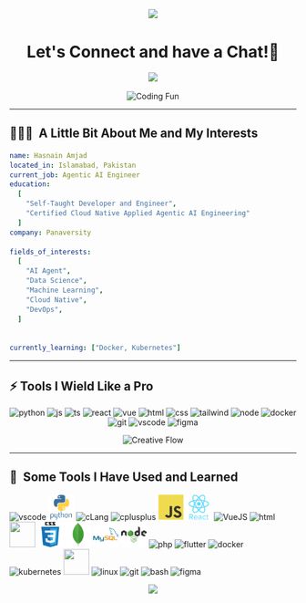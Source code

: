 <p align="center">
  <img src="https://capsule-render.vercel.app/api?type=waving&height=150&color=gradient&text=Hey,%20I’m%20Hasnain!&fontSize=50&reversal=true&animation=fadeIn"/>
</p>

<h1 align="center">
  Let's Connect and have a Chat!💬
</h1>

<p align="center">
<a href="https://www.linkedin.com/in/hasnainamjd/">
  <img height="50" src="https://user-images.githubusercontent.com/46517096/166973395-19676cd8-f8ec-4abf-83ff-da8243505b82.png"/></a>
</p>

<p align="center">
  <img src="https://media3.giphy.com/media/v1.Y2lkPTc5MGI3NjExYWVyNGkwcHE4cmlvd3BrdmVxdDAwcHVtMTFtOWp2Y3NwbGM4bWhtciZlcD12MV9pbnRlcm5hbF9naWZfYnlfaWQmY3Q9Zw/L1R1tvI9svkIWwpVYr/giphy.gif" alt="Coding Fun">
</p>

---

<h2> 👨🏻‍💻 &nbsp;A Little Bit About Me and My Interests</h2>

```yaml
name: Hasnain Amjad
located_in: Islamabad, Pakistan
current_job: Agentic AI Engineer
education:
  [
    "Self-Taught Developer and Engineer",
    "Certified Cloud Native Applied Agentic AI Engineering"
  ]
company: Panaversity

fields_of_interests:
  [
    "AI Agent",
    "Data Science",
    "Machine Learning",
    "Cloud Native",
    "DevOps",
  ]

  
currently_learning: ["Docker, Kubernetes"]
```

---

<h2> ⚡ Tools I Wield Like a Pro </h2> <p align="center"> <img src="https://cdn.jsdelivr.net/gh/devicons/devicon/icons/python/python-original.svg" alt="python" width="50" height="50"/> <img src="https://cdn.jsdelivr.net/gh/devicons/devicon/icons/javascript/javascript-original.svg" alt="js" width="50" height="50"/> <img src="https://cdn.jsdelivr.net/gh/devicons/devicon/icons/typescript/typescript-original.svg" alt="ts" width="50" height="50"/> <img src="https://cdn.jsdelivr.net/gh/devicons/devicon/icons/react/react-original.svg" alt="react" width="50" height="50"/> <img 
src="https://cdn.jsdelivr.net/gh/devicons/devicon/icons/vuejs/vuejs-original.svg" alt="vue" width="50" height="50"/> <img src="https://cdn.jsdelivr.net/gh/devicons/devicon/icons/html5/html5-original.svg" alt="html" width="50" height="50"/> <img src="https://cdn.jsdelivr.net/gh/devicons/devicon/icons/css3/css3-original.svg" alt="css" width="50" height="50"/> <img src="https://cdn.jsdelivr.net/gh/devicons/devicon/icons/tailwindcss/tailwindcss-original.svg" alt="tailwind" width="50" height="50"/> <img src="https://cdn.jsdelivr.net/gh/devicons/devicon/icons/nodejs/nodejs-original.svg" alt="node" width="50" height="50"/> <img src="https://cdn.jsdelivr.net/gh/devicons/devicon/icons/docker/docker-original.svg" alt="docker" width="50" height="50"/> <img src="https://cdn.jsdelivr.net/gh/devicons/devicon/icons/git/git-original.svg" alt="git" width="50" height="50"/> <img src="https://cdn.jsdelivr.net/gh/devicons/devicon/icons/vscode/vscode-original.svg" alt="vscode" width="50" height="50"/> <img src="https://cdn.jsdelivr.net/gh/devicons/devicon/icons/figma/figma-original.svg" alt="figma" width="50" height="50"/> </p> <p align="center"> <img src="https://media.giphy.com/media/LmNwrBhejkK9EFP504/giphy.gif" alt="Creative Flow" width="300"/> </p>

---  
  
<h2> 🚀 &nbsp;Some Tools I Have Used and Learned</h2>
<p align="left">
<img src="https://cdn.jsdelivr.net/gh/devicons/devicon/icons/vscode/vscode-original.svg" alt="vscode" width="45" height="45"/>
<img src="https://raw.githubusercontent.com/devicons/devicon/master/icons/python/python-original-wordmark.svg" alt="python" width="45" height="45"/>
<img src="https://cdn.jsdelivr.net/gh/devicons/devicon/icons/c/c-original.svg" alt="cLang" width="45" height="45"/>
<img src="https://cdn.jsdelivr.net/gh/devicons/devicon/icons/cplusplus/cplusplus-original.svg" alt="cplusplus" width="45" height="45"/>
<img src="https://raw.githubusercontent.com/devicons/devicon/master/icons/javascript/javascript-original.svg" alt="javascript" width="45" height="45" />
<img src="https://raw.githubusercontent.com/devicons/devicon/master/icons/react/react-original-wordmark.svg" alt="react" width="45" height="45" />
<img src="https://cdn.jsdelivr.net/gh/devicons/devicon/icons/vuejs/vuejs-original-wordmark.svg" alt="VueJS" width="45" height="45"/>
<img src="https://cdn.jsdelivr.net/gh/devicons/devicon/icons/html5/html5-original.svg" alt="html" width="45" height="45"/>
<img src="https://cdn.jsdelivr.net/gh/devicons/devicon@latest/icons/bootstrap/bootstrap-original-wordmark.svg" width="45" height="45" />
<img src="https://raw.githubusercontent.com/devicons/devicon/master/icons/css3/css3-original-wordmark.svg" alt="css3" width="45" height="45" />
<img src="https://raw.githubusercontent.com/devicons/devicon/master/icons/mongodb/mongodb-original.svg" alt="mongodb" width="45" height="45" />
<img src="https://raw.githubusercontent.com/devicons/devicon/master/icons/mysql/mysql-original-wordmark.svg" alt="mysql" width="45" height="45" />
<img src="https://raw.githubusercontent.com/devicons/devicon/master/icons/nodejs/nodejs-original-wordmark.svg" alt="nodejs" width="45" height="45" />
<img src="https://cdn.jsdelivr.net/gh/devicons/devicon/icons/php/php-original.svg" alt="php" width="45" height="45"/>
<img src="https://cdn.jsdelivr.net/gh/devicons/devicon/icons/flutter/flutter-original.svg" alt="flutter" width="45" height="45"/>
<img src="https://cdn.jsdelivr.net/gh/devicons/devicon/icons/docker/docker-original.svg" alt="docker" width="45" height="45"/>
<img src="https://cdn.jsdelivr.net/gh/devicons/devicon/icons/kubernetes/kubernetes-plain.svg" alt="kubernetes" width="45" height="45"/>
<img src="https://cdn.jsdelivr.net/gh/devicons/devicon/icons/amazonwebservices/amazonwebservices-plain-wordmark.svg" width="45" height="45"/>
<img src="https://cdn.jsdelivr.net/gh/devicons/devicon/icons/linux/linux-original.svg" alt="linux" width="45" height="45"/>       
<img src="https://cdn.jsdelivr.net/gh/devicons/devicon/icons/git/git-original.svg" alt="git" width="45" height="45"/>
<img src="https://cdn.jsdelivr.net/gh/devicons/devicon/icons/bash/bash-original.svg" alt="bash" width="45" height="45"/>
<img src="https://cdn.jsdelivr.net/gh/devicons/devicon/icons/figma/figma-original.svg" alt="figma" width="45" height="45"/>   
</p>

<p align="center">
  <img src="https://capsule-render.vercel.app/api?type=waving&height=100&color=gradient&section=footer&reversal=true"/>
</p>
